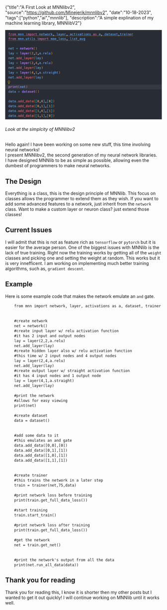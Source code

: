 {"title":"A First Look at MNNlibv2", "source":"https://github.com/Minejerik/mnnlibv2", "date":"10-18-2023", "tags":["python","ai","mnnlib"], "description":"A simple explination of my machine learning library, MNNlibV2"}


![screenshot showing how simple MNNlibv2](/static/3/top.png)
###### Look at the simplcity of MNNlibv2

Hello again! I have been working on some new stuff, this time involving neural networks!    
I present MNNlibv2, the second generation of my neural network libraries.    
I have designed MNNlib to be as simple as possible, allowing even the dumbest of programmers to make neural networks.    

## The Design
Everything is a class, this is the design principle of MNNlib. 
This focus on classes allows the programmer to extend them as they wish.
If you want to add some advanced features to a network, just inherit from the `network` class. 
Want to make a custom layer or neuron class? just extend those classes!

## Current Issues
I will admit that this is not as feature rich as `tensorflow` or `pytorch` but it is easier for the average person.
One of the biggest issues with MNNlib is the lack of true training. 
Right now the training works by getting all of the `weight` classes and picking one and setting the weight at random.
This works but it is very innefficent.
I am working on implementing much better training algorithms, such as, `gradient descent`.

## Example
Here is some example code that makes the network emulate an `and` gate.

        from mnn import network, layer, activations as a, dataset, trainer
        
        
        #create network
        net = network()
        #create input layer w/ relu activation function
        #it has 2 input and output nodes
        lay = layer(2,2,a.relu)
        net.add_layer(lay)
        #create hidden layer also w/ relu activation function
        #this time w/ 2 input nodes and 4 output nodes
        lay = layer(2,4,a.relu)
        net.add_layer(lay)
        #create output layer w/ straight activation function
        #it has 4 input nodes and 1 output node
        lay = layer(4,1,a.straight)
        net.add_layer(lay)
        
        #print the network
        #allows for easy viewing
        print(net)
        
        #create dataset
        data = dataset()
        
        
        #add some data to it
        #this emulates an and gate
        data.add_data([0,0],[0])
        data.add_data([0,1],[1])
        data.add_data([1,0],[1])
        data.add_data([1,1],[1])
        
        
        #create trainer
        #this trains the network in a later step
        train = trainer(net,75,data)
        
        #print network loss before training
        print(train.get_full_data_loss())
        
        #start training
        train.start_train()
        
        #print network loss after training
        print(train.get_full_data_loss())
        
        #get the network
        net = train.get_net()
        
        
        #print the network's output from all the data
        print(net.run_all_data(data))

## Thank you for reading
Thank you for reading this, I know it is shorter then my other posts but I wanted to get it out quickly!
I will continue working on MNNlib until it works well.